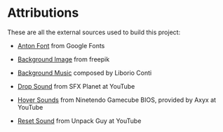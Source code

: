 # Attributions

These are all the external sources used to build this project:

- [Anton Font](https://fonts.google.com/specimen/Anton) from Google Fonts

- [Background Image](https://www.freepik.com/free-vector/gradient-grainy-gradient-texture_14485901.htm#query=background&position=11&from_view=keyword) from freepik

- [Background Music](https://www.no-copyright-music.com/) composed by Liborio Conti

- [Drop Sound](https://www.youtube.com/watch?v=YiLl8tSF6ys) from SFX Planet at YouTube

- [Hover Sounds](https://youtu.be/MjFLHw8cQHg?t=19) from Ninetendo Gamecube BIOS, provided by Axyx at YouTube

- [Reset Sound](https://youtu.be/l5xtAi8LQU8?t=73) from Unpack Guy at YouTube
